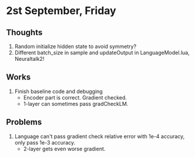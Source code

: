 # 2st September, Friday

## Thoughts
1. Random initialize hidden state to avoid symmetry?
2. Different batch_size in sample and updateOutput in LanguageModel.lua, Neuraltalk2!

## Works
1. Finish baseline code and debugging
	* Encoder part is correct. Gradient checked.
	* 1-layer can sometimes pass gradCheckLM.

## Problems
1. Language can't pass gradient check relative error with 1e-4 accuracy, only pass 1e-3 accuracy.
	* 2-layer gets even worse gradient.